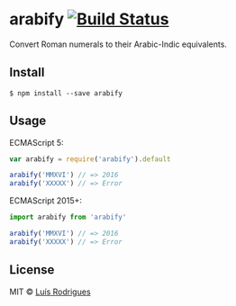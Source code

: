 # arabify [![Build Status](https://travis-ci.org/goblindegook/arabify.svg?branch=master)](https://travis-ci.org/goblindegook/arabify)

Convert Roman numerals to their Arabic-Indic equivalents.

## Install

```
$ npm install --save arabify
```

## Usage

ECMAScript 5:

```js
var arabify = require('arabify').default

arabify('MMXVI') // => 2016
arabify('XXXXX') // => Error
```

ECMAScript 2015+:

```js
import arabify from 'arabify'

arabify('MMXVI') // => 2016
arabify('XXXXX') // => Error
```

## License

MIT © [Luís Rodrigues](https://goblindegook.com)
